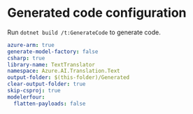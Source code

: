 # Generated code configuration

Run `dotnet build /t:GenerateCode` to generate code.

``` yaml
azure-arm: true
generate-model-factory: false
csharp: true
library-name: TextTranslator
namespace: Azure.AI.Translation.Text
output-folder: $(this-folder)/Generated
clear-output-folder: true
skip-csproj: true
modelerfour:
  flatten-payloads: false

```
